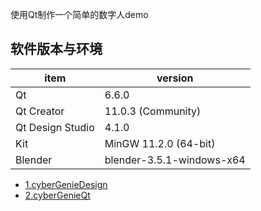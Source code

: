 使用Qt制作一个简单的数字人demo

## 软件版本与环境

| item| version |
| ---- | ---- |
| Qt | 6.6.0 |
|  Qt Creator | 11.0.3 (Community)  |
| Qt Design Studio | 4.1.0  |
| Kit | MinGW 11.2.0 (64-bit)  |
| Blender | blender-3.5.1-windows-x64  |


- [1.cyberGenieDesign](./1.cyberGenieDesign.md)
- [2.cyberGenieQt](./2.cyberGenieQt.md)
